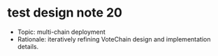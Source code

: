 # test design note 20

- Topic: multi-chain deployment
- Rationale: iteratively refining VoteChain design and implementation details.
